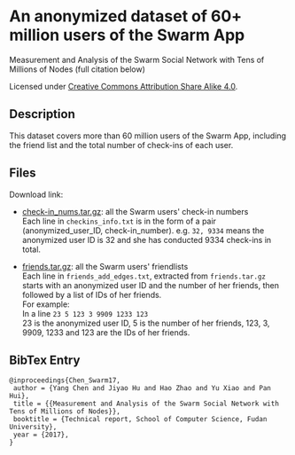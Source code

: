 # An anonymized dataset of 60+ million users of the Swarm App

Measurement and Analysis of the Swarm Social Network with Tens of Millions of Nodes (full citation below)

Licensed under [Creative Commons Attribution Share Alike 4.0](http://choosealicense.com/licenses/cc-by-sa-4.0/).

## Description
This dataset covers more than 60 million users of the Swarm App, including the friend list and the total number of check-ins of each user.

## Files
Download link:  
* [check-in_nums.tar.gz](https://drive.google.com/open?id=0BzqKlrv6Cfg0VktzcmNvTUhyeTg): all the Swarm users' check-in numbers</br>
Each line in ``checkins_info.txt`` is in the form of a pair (anonymized_user_ID, check-in_number). e.g. ``32, 9334`` means the anonymized user ID is 32 and she has conducted 9334 check-ins in total.

* [friends.tar.gz](https://drive.google.com/open?id=0BzqKlrv6Cfg0cFpOaHVwNnBfcUE): all the Swarm users' friendlists</br>
Each line in ``friends_add_edges.txt``, extracted from ``friends.tar.gz`` starts with an anonymized user ID and the number of her friends, then followed by a list of IDs of her friends.</br>
For example:</br>
In a line ``23 5 123 3 9909 1233 123``</br>
23 is the anonymized user ID, 5 is the number of her friends, 123, 3, 9909, 1233 and 123 are the IDs of her friends.

## BibTex Entry
```
@inproceedings{Chen_Swarm17,
 author = {Yang Chen and Jiyao Hu and Hao Zhao and Yu Xiao and Pan Hui},
 title = {{Measurement and Analysis of the Swarm Social Network with Tens of Millions of Nodes}},
 booktitle = {Technical report, School of Computer Science, Fudan University},
 year = {2017},
}
```
